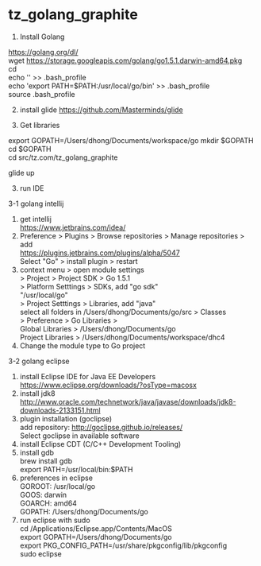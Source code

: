 # tz_golang_graphite

1. Install Golang
  
  https://golang.org/dl/  
  wget https://storage.googleapis.com/golang/go1.5.1.darwin-amd64.pkg  
  cd  
  echo '' >> .bash_profile  
  echo 'export PATH=$PATH:/usr/local/go/bin' >> .bash_profile  
  source .bash_profile  

2. install glide
	https://github.com/Masterminds/glide

3. Get libraries
  
  export GOPATH=/Users/dhong/Documents/workspace/go
  mkdir $GOPATH  
  cd $GOPATH  
  cd src/tz.com/tz_golang_graphite

  glide up

3. run IDE

3-1 golang intellij
  
  1. get intellij  
    https://www.jetbrains.com/idea/  
  2. Preference > Plugins > Browse repositories > Manage repositories > add  
    https://plugins.jetbrains.com/plugins/alpha/5047  
    Select "Go" > install plugin > restart  
  3. context menu > open module settings  
    > Project > Project SDK > Go 1.5.1  
    > Platform Setttings > SDKs, add "go sdk"   
      "/usr/local/go"  
    > Project Setttings > Libraries, add "java"  
      select all folders in /Users/dhong/Documents/go/src > Classes  
    > Preference > Go Libraries >  
      Global Libraries > /Users/dhong/Documents/go  
      Project Libraries > /Users/dhong/Documents/workspace/dhc4  
  4. Change the module type to Go project  

3-2 golang eclipse
  
  1. install Eclipse IDE for Java EE Developers  
    https://www.eclipse.org/downloads/?osType=macosx  
  2. install jdk8  
    http://www.oracle.com/technetwork/java/javase/downloads/jdk8-downloads-2133151.html  
  3. plugin installation (goclipse)  
    add repository: http://goclipse.github.io/releases/  
    Select goclipse in available software  
  4. install Eclipse CDT (C/C++ Development Tooling)   
  5. install gdb  
    brew install gdb  
    export PATH=/usr/local/bin:$PATH  
  6. preferences in eclipse  
    GOROOT: /usr/local/go  
    GOOS: darwin  
    GOARCH: amd64  
    GOPATH: /Users/dhong/Documents/go  
  7. run eclipse with sudo  
    cd /Applications/Eclipse.app/Contents/MacOS  
    export GOPATH=/Users/dhong/Documents/go  
    export PKG_CONFIG_PATH=/usr/share/pkgconfig/lib/pkgconfig  
    sudo eclipse  
    
    
